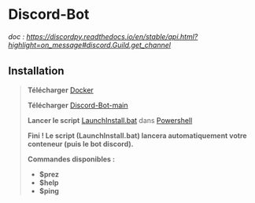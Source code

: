 # Discord-Bot

###### doc : https://discordpy.readthedocs.io/en/stable/api.html?highlight=on_message#discord.Guild.get_channel

## Installation 

> **Télécharger** [Docker](docker.com)
>
> **Télécharger** [Discord-Bot-main](https://github.com/UnionRolistes/Bot_Base/tree/11-cree-une-application-docker-pour-facilit%C3%A9-le-developpement/Discord-Bot-main) 
>
> **Lancer le script** [LaunchInstall.bat](https://github.com/UnionRolistes/Bot_Base/blob/11-cree-une-application-docker-pour-facilit%C3%A9-le-developpement/Discord-Bot-main/Install/LaunchInstall.bat) dans [Powershell](https://learn.microsoft.com/fr-fr/powershell/scripting/overview?view=powershell-7.3)
>
> **Fini ! Le script (LaunchInstall.bat) lancera automatiquement votre conteneur (puis le bot discord).**
>
> **Commandes disponibles :**
>
> - **$prez**
> - **$help**
> - **$ping**


